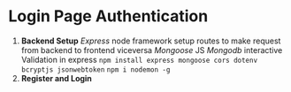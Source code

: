 # Login Page Authentication
1. **Backend Setup**
_Express_ node framework setup routes to make request from backend to frontend viceversa
_Mongoose_ JS _Mongodb_ interactive Validation in express
`npm install express mongoose cors dotenv bcryptjs jsonwebtoken`
`npm i nodemon -g`
2. **Register and Login**